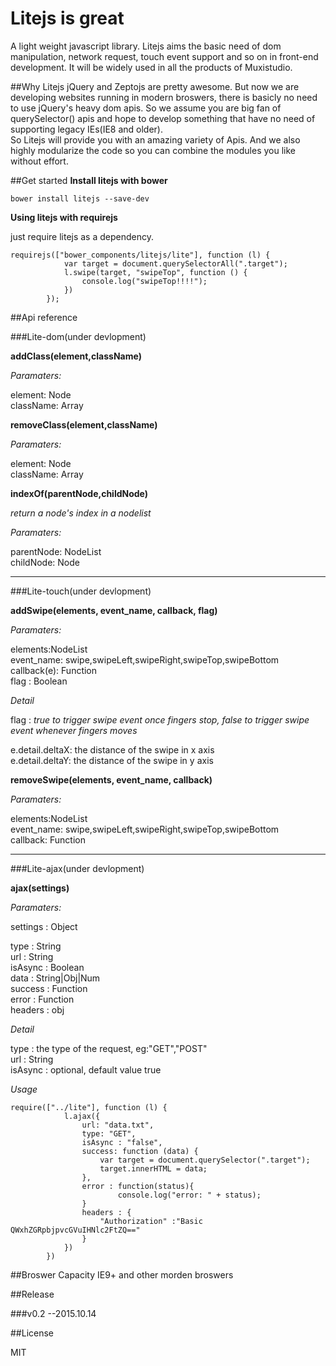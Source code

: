 # Litejs is great
A light weight javascript library. Litejs aims the basic need of dom manipulation, network request, touch event support and so on in front-end development. It will be widely used in all the products of Muxistudio.

##Why Litejs
jQuery and Zeptojs are pretty awesome. But now we are developing websites running in modern broswers, there is basicly no need to use jQuery's heavy dom apis. So we assume you are big fan of querySelector() apis and hope to develop something that have no need of supporting legacy IEs(IE8 and older).   
So Litejs will provide you with an amazing variety of Apis. And we also highly modularize the code so you can combine the modules you like without effort.

##Get started
**Install litejs with bower**   

```
bower install litejs --save-dev  
```   

**Using litejs with requirejs**  
 
just require litejs as a dependency.  

```
requirejs(["bower_components/litejs/lite"], function (l) {
            var target = document.querySelectorAll(".target");
            l.swipe(target, "swipeTop", function () {
                console.log("swipeTop!!!!");
            })
        });
```
##Api reference  


###Lite-dom(under devlopment)


**addClass(element,className)**  

*Paramaters:*  

element: Node  
className: Array

**removeClass(element,className)**  

*Paramaters:*  

element: Node  
className: Array

**indexOf(parentNode,childNode)**  
  
*return a node's index in a nodelist*  

*Paramaters:*  

parentNode: NodeList  
childNode: Node
***
###Lite-touch(under devlopment)

**addSwipe(elements, event_name, callback, flag)**  
  
*Paramaters:*  
 
elements:NodeList  
event_name:
swipe,swipeLeft,swipeRight,swipeTop,swipeBottom  
callback(e): Function  
flag : Boolean  

*Detail*  

flag : *true to trigger swipe event once fingers stop, false to trigger swipe event whenever fingers moves*   
 
e.detail.deltaX: the distance of the swipe in x axis  
e.detail.deltaY: the distance of the swipe in y axis

**removeSwipe(elements, event_name, callback)**
  
*Paramaters:* 
 
elements:NodeList  
event_name:
swipe,swipeLeft,swipeRight,swipeTop,swipeBottom  
callback: Function

***
###Lite-ajax(under devlopment)

**ajax(settings)** 

*Paramaters:* 
 
settings : Object 
 
type : String  
url : String   
isAsync : Boolean     
data : String|Obj|Num  
success : Function  
error : Function  
headers : obj

*Detail*  

type : the type of the request, eg:"GET","POST"   
url : String   
isAsync : optional, default value true       


*Usage*


```
require(["../lite"], function (l) {
            l.ajax({
                url: "data.txt",
                type: "GET",
                isAsync : "false",
                success: function (data) {
                    var target = document.querySelector(".target");
                    target.innerHTML = data;
                },
                error : function(status){
                		console.log("error: " + status);
                }
                headers : {
                	"Authorization" :"Basic QWxhZGRpbjpvcGVuIHNlc2FtZQ=="
                }
            })
        })
```



##Broswer Capacity
IE9+ and other morden broswers

##Release 

###v0.2 
--2015.10.14

##License

MIT

